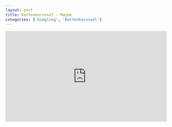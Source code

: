 ```yaml
---
layout: post
title: Kettenkarussel - Maybe
categories: ['Giegling', 'Kettenkarussel']
---
```


<style>.embed-container { position: relative; padding-bottom: 56.25%; height: 0; overflow: hidden; max-width: 100%; } .embed-container iframe, .embed-container object, .embed-container embed { position: absolute; top: 0; left: 0; width: 100%; height: 100%; }</style><div class='embed-container'><iframe src='https://www.youtube.com/embed/KnJXcJ7ygqc' frameborder='0' allowfullscreen></iframe></div>